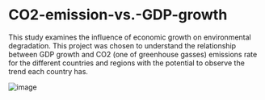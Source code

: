 # CO2-emission-vs.-GDP-growth
This study examines the influence of economic growth on environmental degradation. 
This project was chosen to understand the relationship between GDP growth and CO2 (one of greenhouse gasses) emissions rate for the different countries and regions with the potential to observe the trend each country has.

![image](https://github.com/ShamilUM/CO2-emission-vs.-GDP-growth/assets/114132549/ab8ad32a-8914-43f2-a15c-d3c218d69278)
